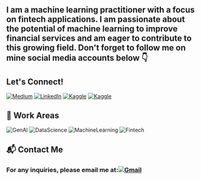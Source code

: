 ## I am a machine learning practitioner with a focus on fintech applications. I am passionate about the potential of machine learning to improve financial services and am eager to contribute to this growing field. Don't forget to follow me on mine social media accounts below 👇

## Let's Connect!
[![Medium](https://img.shields.io/badge/Medium-black?style=for-the-badge&logo=medium)](https://medium.com/@tnr1337/)
[![LinkedIn](https://img.shields.io/badge/LinkedIn-blue?style=for-the-badge&logo=linkedin)](https://www.linkedin.com/in/omertanir/)
[![Kaggle](https://img.shields.io/badge/Kaggle-blue?style=for-the-badge&logo=kaggle)](https://www.kaggle.com/mertanr)
[![Kaggle](https://img.shields.io/badge/Huggingface-yellow?style=for-the-badge&logo=huggingface)](https://huggingface.co/tnr1337)



## 🤖 Work Areas
![GenAI](https://img.shields.io/badge/GenAI-blue?style=for-the-badge)
![DataScience](https://img.shields.io/badge/DataScience-yellow?style=for-the-badge)
![MachineLearning](https://img.shields.io/badge/MachineLearning-orange?style=for-the-badge)
![Fintech](https://img.shields.io/badge/Fintech-black?style=for-the-badge)

## 📬 Contact Me
### For any inquiries, please email me at:[![Gmail](https://img.shields.io/badge/Gmail-white?style=for-the-badge&logo=gmail)](omertnr1337@gmail.com)
